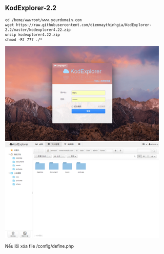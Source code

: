 ## KodExplorer-2.2
```
cd /home/wwwroot/www.yourdomain.com
wget https://raw.githubusercontent.com/dienmaythinhgia/KodExplorer-2.2/master/kodexplorer4.22.zip 
unzip kodexplorer4.22.zip 
chmod -Rf 777 ./* 
```
![Filemanager Screenshot](https://github.com/dienmaythinhgia/KodExplorer-2.2/blob/master/KodExplorer.png)
![Filemanager Screenshot](https://github.com/dienmaythinhgia/KodExplorer-2.2/blob/master/KodExplorer1.png)

Nếu lổi xóa file /config/define.php 
